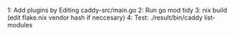 1: Add plugins by Editing caddy-src/main.go
2: Run go mod tidy
3: nix build (edit flake.nix vendor hash if neccesary)
4: Test: ./result/bin/caddy list-modules 
